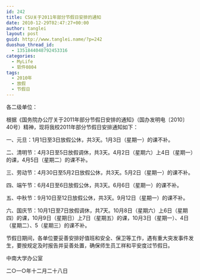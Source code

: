 ```yaml
---
id: 242
title: CSU关于2011年部分节假日安排的通知
date: 2010-12-29T02:47:27+00:00
author: tanglei
layout: post
guid: http://www.tanglei.name/?p=242
duoshuo_thread_id:
  - 1351844048792453316
categories:
  - MyLife
  - 软件0804
tags:
  - 2010年
  - 放假
  - 节假日
---
```

各二级单位：

根据《国务院办公厅关于2011年部分节假日安排的通知》（国办发明电〔2010〕40号）精神，现将我校2011年部分节假日安排通知如下：

一、元旦：1月1日至3日放假公休，共3天。1月3日（星期一）的课不补。

二、清明节：4月3日至5日放假调休，共3天。4月2日（星期六）上4日（星期一）的课，4月5日（星期二）的课不补。
  
三、劳动节：4月30日至5月2日放假公休，共3天。5月2日（星期一）的课不补。

四、端午节：6月4日至6日放假公休，共3天。6月6日（星期一）的课不补。

五、中秋节：9月10日至12日放假公休，共3天。9月12日（星期一）的课不补。

六、国庆节：10月1日至7日放假调休，共7天。10月8日（星期六）上6日（星期四）的课，10月9日（星期日）上7日（星期五）的课，10月3日（星期一）、4日（星期二）、5（星期三）的课不补。

节假日期间，各单位要妥善安排好值班和安全、保卫等工作，遇有重大突发事件发生，要按规定及时报告并妥善处置，确保师生员工祥和平安度过节假日。

中南大学办公室

二○一○年十二月二十八日
